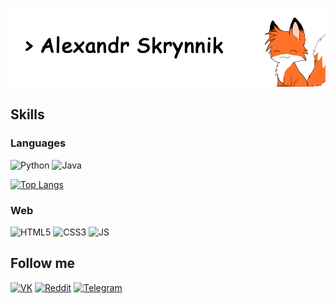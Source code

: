 <!-- # Alexandr Skrynnik (Syrnnik) -->

![Header](./assets/profile-header-1.png)

## Skills
### Languages
![Python](https://img.shields.io/badge/Python-bd0000?style=flat-square&logo=python&logoColor=blue&color=white)
![Java](https://img.shields.io/badge/Java-bd0000?style=flat-square&logo=java&logoColor=orange&color=white)
<!-- ![JS](https://img.shields.io/badge/JS-bd0000?style=flat-square&logo=javascript&logoColor=orange&color=white) -->
<!-- ![Kotlin](https://img.shields.io/badge/Kotlin-bd0000?style=flat-square&logo=kotlin&color=white) -->
<!-- ![C#](https://img.shields.io/badge/C-bd0000?style=flat-square&logo=c-sharp&logoColor=blue&color=white) -->
<!-- ![C++](https://img.shields.io/badge/C++-bd0000?style=flat-square&logo=c&logoColor=blue&color=white) -->

<!-- [![Top Langs](https://github-readme-stats.vercel.app/api/top-langs/?username=Syrnnik)](https://github.com/Syrnnik/github-readme-stats) -->
[![Top Langs](https://github-readme-stats.vercel.app/api/top-langs/?username=Syrnnik&layout=compact)](https://github.com/Syrnnik/github-readme-stats)

### Web
![HTML5](https://img.shields.io/badge/HTML-bd0000?style=flat-square&logo=html5&logoColor=orange&color=white)
![CSS3](https://img.shields.io/badge/CSS-bd0000?style=flat-square&logo=css3&logoColor=blue&color=white)
![JS](https://img.shields.io/badge/Javascript-bd0000?style=flat-square&logo=javascript&logoColor=yellow&color=white)
<!-- ![ReactJS](https://img.shields.io/badge/ReactJS-bd0000?style=flat-square&logo=react&color=white) -->

<!-- #### Tools
![VS_Code](https://img.shields.io/badge/VS_code-bd0000?style=flat-square&logo=visual-studio-code&logoColor=blue&color=white)
![Visual_Studio](https://img.shields.io/badge/Visual_Studio-bd0000?style=flat-square&logo=visual-studio&logoColor=blue&color=white) -->

## Follow me
<!-- [![Facebook](https://img.shields.io/badge/Facebook-bd0000?style=flat-square&logo=facebook&color=white)](https://facebook.com/Syrnnik) -->
<!-- [![Twitter](https://img.shields.io/badge/Twitter-bd0000?style=flat-square&logo=twitter&color=white)](https://twitter.com/Syrnnik) -->
<!-- [![Instagram](https://img.shields.io/badge/Instagram-bd0000?style=flat-square&logo=instagram&color=white)](http://instagram.com/skrynnik_alexandr) -->
[![VK](https://img.shields.io/badge/VK-bd0000?style=flat-square&logo=vk&color=white)](https://vk.com/syrnnik)
[![Reddit](https://img.shields.io/badge/Reddit-bd0000?style=flat-square&logo=reddit&color=white)](https://reddit.com/user/Syrnnik)
[![Telegram](https://img.shields.io/badge/Telegram-bd0000?style=flat-square&logo=telegram&color=white)](https://t.me/syrnnik)
